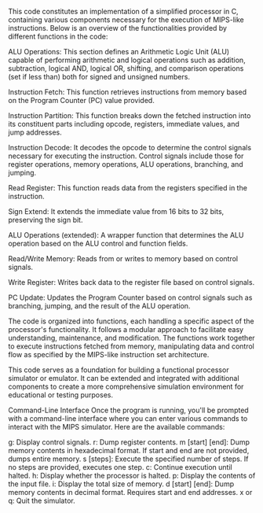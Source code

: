 This code constitutes an implementation of a simplified processor in C, containing various components necessary for the execution of MIPS-like instructions. Below is an overview of the functionalities provided by different functions in the code:

ALU Operations: This section defines an Arithmetic Logic Unit (ALU) capable of performing arithmetic and logical operations such as addition, subtraction, logical AND, logical OR, shifting, and comparison operations (set if less than) both for signed and unsigned numbers.

Instruction Fetch: This function retrieves instructions from memory based on the Program Counter (PC) value provided.

Instruction Partition: This function breaks down the fetched instruction into its constituent parts including opcode, registers, immediate values, and jump addresses.

Instruction Decode: It decodes the opcode to determine the control signals necessary for executing the instruction. Control signals include those for register operations, memory operations, ALU operations, branching, and jumping.

Read Register: This function reads data from the registers specified in the instruction.

Sign Extend: It extends the immediate value from 16 bits to 32 bits, preserving the sign bit.

ALU Operations (extended): A wrapper function that determines the ALU operation based on the ALU control and function fields.

Read/Write Memory: Reads from or writes to memory based on control signals.

Write Register: Writes back data to the register file based on control signals.

PC Update: Updates the Program Counter based on control signals such as branching, jumping, and the result of the ALU operation.



The code is organized into functions, each handling a specific aspect of the processor's functionality. It follows a modular approach to facilitate easy understanding, maintenance, and modification. The functions work together to execute instructions fetched from memory, manipulating data and control flow as specified by the MIPS-like instruction set architecture.

This code serves as a foundation for building a functional processor simulator or emulator. It can be extended and integrated with additional components to create a more comprehensive simulation environment for educational or testing purposes.



Command-Line Interface
Once the program is running, you'll be prompted with a command-line interface where you can enter various commands to interact with the MIPS simulator. Here are the available commands:

g: Display control signals.
r: Dump register contents.
m [start] [end]: Dump memory contents in hexadecimal format. If start and end are not provided, dumps entire memory.
s [steps]: Execute the specified number of steps. If no steps are provided, executes one step.
c: Continue execution until halted.
h: Display whether the processor is halted.
p: Display the contents of the input file.
i: Display the total size of memory.
d [start] [end]: Dump memory contents in decimal format. Requires start and end addresses.
x or q: Quit the simulator.
